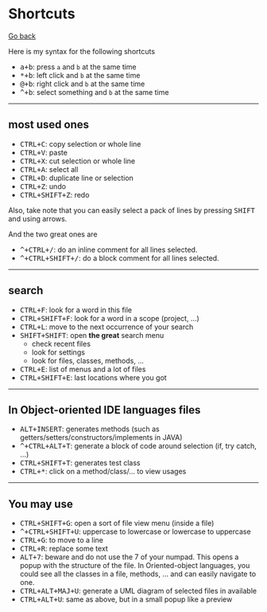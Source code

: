 # Shortcuts

[Go back](..#interface-presentation)

Here is my syntax for the following shortcuts

* <kbd>a+b</kbd>: press `a` and `b` at the same time
* <kbd>*+b</kbd>: left click and `b` at the same time
* <kbd>@+b</kbd>: right click and `b` at the same time
* <kbd>^+b</kbd>: select something and `b` at the same time

<hr class="sl">

## most used ones

* <kbd>CTRL+C</kbd>: copy selection or whole line
* <kbd>CTRL+V</kbd>: paste
* <kbd>CTRL+X</kbd>: cut selection or whole line
* <kbd>CTRL+A</kbd>: select all
* <kbd>CTRL+D</kbd>: duplicate line or selection
* <kbd>CTRL+Z</kbd>: undo
* <kbd>CTRL+SHIFT+Z</kbd>: redo

Also, take note that you can easily select a pack of lines
by pressing <kbd>SHIFT</kbd> and using arrows.

And the two great ones are

* <kbd>^+CTRL+/</kbd>: do an inline comment for all lines selected.
* <kbd>^+CTRL+SHIFT+/</kbd>: do a block comment for all lines selected.

<hr class="sr">

## search

* <kbd>CTRL+F</kbd>: look for a word in this file
* <kbd>CTRL+SHIFT+F</kbd>: look for a word in a scope (project, ...)
* <kbd>CTRL+L</kbd>: move to the next occurrence of your search
* <kbd>SHIFT+SHIFT</kbd>: open **the great** search menu
    * check recent files
    * look for settings
    * look for files, classes, methods, ...
* <kbd>CTRL+E</kbd>: list of menus and a lot of files
* <kbd>CTRL+SHIFT+E</kbd>: last locations where you got

<hr class="sl">

## In Object-oriented IDE languages files

* <kbd>ALT+INSERT</kbd>: generates methods (such as getters/setters/constructors/implements in JAVA)
* <kbd>^+CTRL+ALT+T</kbd>: generate a block of code around selection (if, try catch, ...)
* <kbd>CTRL+SHIFT+T</kbd>: generates test class
* <kbd>CTRL+*</kbd>: click on a method/class/... to view usages

<hr class="sr">

## You may use

* <kbd>CTRL+SHIFT+G</kbd>: open a sort of file view menu (inside a file)
* <kbd>^+CTRL+SHIFT+U</kbd>: uppercase to lowercase or lowercase to uppercase
* <kbd>CTRL+G</kbd>: to move to a line
* <kbd>CTRL+R</kbd>: replace some text
* <kbd>ALT+7</kbd>: beware and do not use the 7 of your numpad. This opens a 
  popup with the structure of the file. In Oriented-object languages,
  you could see all the classes in a file, methods, ...
  and can easily navigate to one.
* <kbd>CTRL+ALT+MAJ+U</kbd>: generate a UML diagram of selected files
in available
* <kbd>CTRL+ALT+U</kbd>: same as above, but in a small popup like a preview